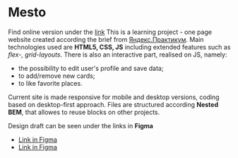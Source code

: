 # Mesto

Find online version under the [link](https://nadezhdaterenteva.github.io/mesto/)
This is a learning project  - one page website created according the brief from [Яндекс.Практикум](https://www.practicum.yandex.ru).
Main technologies used are **HTML5, CSS, JS** including extended features such as *flex-, grid-layouts*.
There is also an interactive part, realised on JS, namely:
- the possibility to edit user's profile and save data;
- to add/remove new cards;
- to like favorite places.

Current site is made responsive for mobile and desktop versions, coding based on desktop-first approach.
Files are structured according **Nested BEM**, that allowes to reuse blocks on other projects.

Design draft can be seen under the links in **Figma**
* [Link in Figma](https://www.figma.com/file/2cn9N9jSkmxD84oJik7xL7/JavaScript.-Sprint-4?node-id=0%3A1)
* [Link in Figma](https://www.figma.com/file/bjyvbKKJN2naO0ucURl2Z0/JavaScript.-Sprint-5?node-id=0%3A1)



